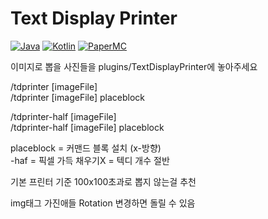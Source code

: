 # Text Display Printer
[![Java](https://img.shields.io/badge/Java-21-FF7700.svg?logo=java)]()
[![Kotlin](https://img.shields.io/badge/Kotlin-2.0.21-186FCC.svg?logo=kotlin)]()
[![PaperMC](https://img.shields.io/badge/PaperMC-1.21.4-222222.svg)]()


이미지로 뽑을 사진들을 plugins/TextDisplayPrinter에 놓아주세요

/tdprinter [imageFile]<br>
/tdprinter [imageFile] placeblock

/tdprinter-half [imageFile]<br>
/tdprinter-half [imageFile] placeblock

placeblock = 커맨드 블록 설치 (x-방향)<br>
-haf = 픽셀 가득 채우기X = 텍디 개수 절반

기본 프린터 기준 100x100초과로 뽑지 않는걸 추천

img태그 가진애들 Rotation 변경하면 돌릴 수 있음